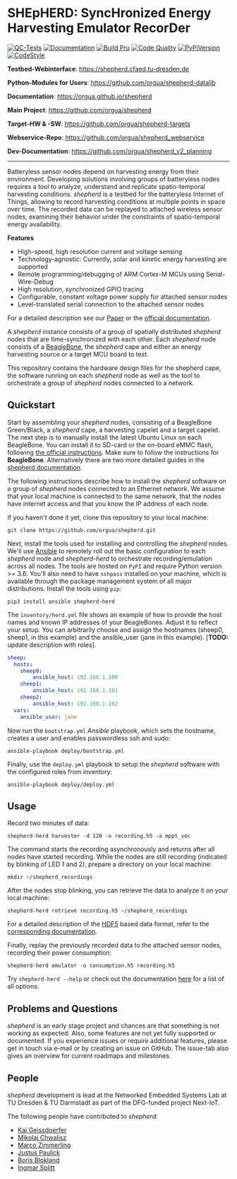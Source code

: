 # SHEpHERD: SyncHronized Energy Harvesting Emulator RecorDer

[![QC-Tests](https://github.com/orgua/shepherd/actions/workflows/qc_tests.yml/badge.svg)](https://github.com/orgua/shepherd/actions/workflows/qc_tests.yml)
[![Documentation](https://github.com/orgua/shepherd/actions/workflows/sphinx_to_pages.yml/badge.svg)](https://orgua.github.io/shepherd/)
[![Build Pru](https://github.com/orgua/shepherd/actions/workflows/build_pru_gcc.yml/badge.svg)](https://github.com/orgua/shepherd/actions/workflows/build_pru_gcc.yml)
[![Code Quality](https://www.codefactor.io/repository/github/orgua/shepherd/badge)](https://www.codefactor.io/repository/github/orgua/shepherd)
[![PyPiVersion](https://img.shields.io/pypi/v/shepherd_herd.svg)](https://pypi.org/project/shepherd_herd)
[![CodeStyle](https://img.shields.io/endpoint?url=https://raw.githubusercontent.com/astral-sh/ruff/main/assets/badge/v2.json)](https://github.com/astral-sh/ruff)

**Testbed-Webinterface**: <https://shepherd.cfaed.tu-dresden.de>

**Python-Modules for Users**: <https://github.com/orgua/shepherd-datalib>

**Documentation**: <https://orgua.github.io/shepherd>

**Main Project**: <https://github.com/orgua/shepherd>

**Target-HW & -SW**: <https://github.com/orgua/shepherd-targets>

**Webservice-Repo**: <https://github.com/orgua/shepherd_webservice>

**Dev-Documentation**: <https://github.com/orgua/shepherd_v2_planning>

---

Batteryless sensor nodes depend on harvesting energy from their environment.
Developing solutions involving groups of batteryless nodes requires a tool to analyze, understand and replicate spatio-temporal harvesting conditions.
*shepherd* is a testbed for the batteryless Internet of Things, allowing to record harvesting conditions at multiple points in space over time.
The recorded data can be replayed to attached wireless sensor nodes, examining their behavior under the constraints of spatio-temporal energy availability.

**Features**

 - High-speed, high resolution current and voltage sensing
 - Technology-agnostic: Currently, solar and kinetic energy harvesting are supported
 - Remote programming/debugging of ARM Cortex-M MCUs using Serial-Wire-Debug
 - High resolution, synchronized GPIO tracing
 - Configurable, constant voltage power supply for attached sensor nodes
 - Level-translated serial connection to the attached sensor nodes

For a detailed description see our [Paper](https://wwwpub.zih.tu-dresden.de/~mzimmerl/pubs/geissdoerfer19shepherd.pdf) or the [official documentation](https://orgua.github.io/shepherd/).

A *shepherd* instance consists of a group of spatially distributed *shepherd* nodes that are time-synchronized with each other.
Each *shepherd* node consists of a [BeagleBone](https://beagleboard.org/bone), the *shepherd* cape and either an energy harvesting source or a target MCU board to test.

This repository contains the hardware design files for the shepherd cape, the software running on each *shepherd* node as well as the tool to orchestrate a group of *shepherd* nodes connected to a network.

## Quickstart

Start by assembling your *shepherd* nodes, consisting of a BeagleBone Green/Black, a *shepherd* cape, a harvesting capelet and a target capelet.
The next step is to manually install the latest Ubuntu Linux on each BeagleBone.
You can install it to SD-card or the on-board eMMC flash, following [the official instructions](https://elinux.org/BeagleBoardUbuntu).
Make sure to follow the instructions for **BeagleBone**. Alternatively there are two more detailed guides in the [shepherd documentation](https://orgua.github.io/shepherd/user/getting_started.html).

The following instructions describe how to install the *shepherd* software on a group of *shepherd* nodes connected to an Ethernet network.
We assume that your local machine is connected to the same network, that the nodes have internet access and that you know the IP address of each node.

If you haven't done it yet, clone this repository to your local machine:

```shell
git clone https://github.com/orgua/shepherd.git
```

Next, install the tools used for installing and controlling the *shepherd* nodes.
We'll use [Ansible](https://www.ansible.com/) to remotely roll out the basic configuration to each *shepherd* node and *shepherd-herd* to orchestrate recording/emulation across all nodes.
The tools are hosted on `PyPI` and require Python version >= 3.6.
You'll also need to have `sshpass` installed on your machine, which is available through the package management system of all major distributions.
Install the tools using `pip`:

```shell
pip3 install ansible shepherd-herd
```

The `inventory/herd.yml` file shows an example of how to provide the host names and known IP addresses of your BeagleBones.
Adjust it to reflect your setup.
You can arbitrarily choose and assign the hostnames (sheep0, sheep1, in this example) and the ansible_user (jane in this example).
[**TODO:** update description with roles].

```yaml
sheep:
  hosts:
    sheep0:
        ansible_host: 192.168.1.100
    sheep1:
        ansible_host: 192.168.1.101
    sheep2:
        ansible_host: 192.168.1.102
  vars:
    ansible_user: jane
```

Now run the `bootstrap.yml` *Ansible* playbook, which sets the hostname, creates a user and enables passwordless ssh and sudo:

```shell
ansible-playbook deploy/bootstrap.yml
```

Finally, use the `deploy.yml` playbook to setup the *shepherd* software with the configured roles from inventory:

```shell
ansible-playbook deploy/deploy.yml
```

## Usage

Record two minutes of data:

```shell
shepherd-herd harvester -d 120 -o recording.h5 -a mppt_voc
```
The command starts the recording asynchronously and returns after all nodes have started recording.
While the nodes are still recording (indicated by blinking of LED 1 and 2), prepare a directory on your local machine:

```shell
mkdir ~/shepherd_recordings
```

After the nodes stop blinking, you can retrieve the data to analyze it on your local machine:

```shell
shepherd-herd retrieve recording.h5 ~/shepherd_recordings
```

For a detailed description of the [HDF5](https://en.wikipedia.org/wiki/Hierarchical_Data_Format) based data format, refer to the [corresponding documentation](https://shepherd-testbed.readthedocs.io/en/latest/user/data_format.html).

Finally, replay the previously recorded data to the attached sensor nodes, recording their power consumption:

```shell
shepherd-herd emulator -o consumption.h5 recording.h5
```

Try `shepherd-herd --help` or check out the documentation [here](https://shepherd-testbed.readthedocs.io/en/latest/user/cli.html#shepherd-herd) for a list of all options.

## Problems and Questions

*shepherd* is an early stage project and chances are that something is not working as expected.
Also, some features are not yet fully supported or documented.
If you experience issues or require additional features, please get in touch via e-mail or by creating an issue on GitHub. The issue-tab also gives an overview for current roadmaps and milestones.

## People

*shepherd* development is lead at the Networked Embedded Systems Lab at TU Dresden & TU Darmstadt as part of the DFG-funded project Next-IoT.

The following people have contributed to *shepherd*:

 - [Kai Geissdoerfer](https://www.researchgate.net/profile/Kai_Geissdoerfer)
 - [Mikolaj Chwalisz](https://www.tkn.tu-berlin.de/team/chwalisz/)
 - [Marco Zimmerling](https://wwwpub.zih.tu-dresden.de/~mzimmerl/)
 - [Justus Paulick](https://github.com/kugelbit)
 - [Boris Blokland](https://github.com/borro0)
 - [Ingmar Splitt](https://github.com/orgua)
